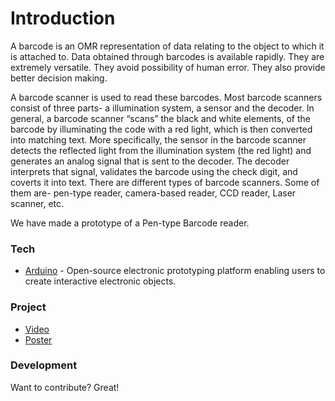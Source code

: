 # Introduction

A barcode is an OMR representation of data relating to the object to which it is attached to. Data obtained through barcodes is available rapidly. They are extremely versatile. They avoid possibility of human error.  They also provide better decision making.

A barcode scanner is used to read these barcodes. Most barcode scanners consist of three parts- a illumination system, a sensor and the decoder. In general, a barcode scanner “scans” the black and white elements, of the barcode by illuminating the code with a red light, which is then converted into matching text. More specifically, the sensor in the barcode scanner detects the reflected light from the illumination system (the red light) and generates an analog signal that is sent to the decoder. The decoder interprets that signal, validates the barcode using the check digit, and coverts it into text. There are different types of barcode scanners. Some of them are- pen-type reader, camera-based reader, CCD reader, Laser scanner, etc.

We have made a prototype of a Pen-type Barcode reader. 

### Tech

* [Arduino][arduinohome] - Open-source electronic prototyping platform enabling users to create interactive electronic objects.

### Project

* [Video][video]
* [Poster][poster]

### Development

Want to contribute? Great!


   [arduinohome]: <https://www.arduino.cc/>
   [video]: <https://www.dropbox.com/s/94tqnb6q5rkg8dd/Pen-Type%20Barcode%20Reader%20Prototype.avi?dl=0>
   [poster]: <https://www.dropbox.com/s/1iul44nl4no9l4s/elab%20poster.pptx?dl=0>
